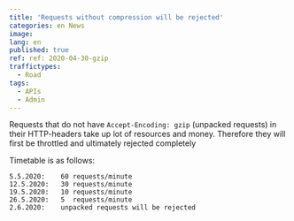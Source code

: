 ```yaml
---
title: 'Requests without compression will be rejected'
categories: en News
image:
lang: en
published: true
ref: ref: 2020-04-30-gzip
traffictypes:
  - Road
tags:
  - APIs
  - Admin
---
```


Requests that do not have `Accept-Encoding: gzip` (unpacked requests) in their HTTP-headers take up lot of resources and money. Therefore they will first be throttled and ultimately rejected completely

Timetable is as follows:

```
5.5.2020:    60 requests/minute
12.5.2020:   30 requests/minute
19.5.2020:   10 requests/minute
26.5.2020:   5  requests/minute
2.6.2020:    unpacked requests will be rejected
```
